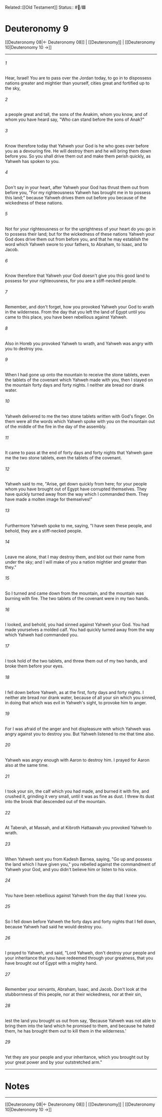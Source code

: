 Related::[[Old Testament]]
Status:: #📖/🟥
# Deuteronomy 9

[[Deuteronomy 08|← Deuteronomy 08]] | [[Deuteronomy]] | [[Deuteronomy 10|Deuteronomy 10 →]]
***



###### 1 
Hear, Israel! You are to pass over the Jordan today, to go in to dispossess nations greater and mightier than yourself, cities great and fortified up to the sky, 

###### 2 
a people great and tall, the sons of the Anakim, whom you know, and of whom you have heard say, "Who can stand before the sons of Anak?" 

###### 3 
Know therefore today that Yahweh your God is he who goes over before you as a devouring fire. He will destroy them and he will bring them down before you. So you shall drive them out and make them perish quickly, as Yahweh has spoken to you. 

###### 4 
Don't say in your heart, after Yahweh your God has thrust them out from before you, "For my righteousness Yahweh has brought me in to possess this land;" because Yahweh drives them out before you because of the wickedness of these nations. 

###### 5 
Not for your righteousness or for the uprightness of your heart do you go in to possess their land; but for the wickedness of these nations Yahweh your God does drive them out from before you, and that he may establish the word which Yahweh swore to your fathers, to Abraham, to Isaac, and to Jacob. 

###### 6 
Know therefore that Yahweh your God doesn't give you this good land to possess for your righteousness, for you are a stiff-necked people. 

###### 7 
Remember, and don't forget, how you provoked Yahweh your God to wrath in the wilderness. From the day that you left the land of Egypt until you came to this place, you have been rebellious against Yahweh. 

###### 8 
Also in Horeb you provoked Yahweh to wrath, and Yahweh was angry with you to destroy you. 

###### 9 
When I had gone up onto the mountain to receive the stone tablets, even the tablets of the covenant which Yahweh made with you, then I stayed on the mountain forty days and forty nights. I neither ate bread nor drank water. 

###### 10 
Yahweh delivered to me the two stone tablets written with God's finger. On them were all the words which Yahweh spoke with you on the mountain out of the middle of the fire in the day of the assembly. 

###### 11 
It came to pass at the end of forty days and forty nights that Yahweh gave me the two stone tablets, even the tablets of the covenant. 

###### 12 
Yahweh said to me, "Arise, get down quickly from here; for your people whom you have brought out of Egypt have corrupted themselves. They have quickly turned away from the way which I commanded them. They have made a molten image for themselves!" 

###### 13 
Furthermore Yahweh spoke to me, saying, "I have seen these people, and behold, they are a stiff-necked people. 

###### 14 
Leave me alone, that I may destroy them, and blot out their name from under the sky; and I will make of you a nation mightier and greater than they." 

###### 15 
So I turned and came down from the mountain, and the mountain was burning with fire. The two tablets of the covenant were in my two hands. 

###### 16 
I looked, and behold, you had sinned against Yahweh your God. You had made yourselves a molded calf. You had quickly turned away from the way which Yahweh had commanded you. 

###### 17 
I took hold of the two tablets, and threw them out of my two hands, and broke them before your eyes. 

###### 18 
I fell down before Yahweh, as at the first, forty days and forty nights. I neither ate bread nor drank water, because of all your sin which you sinned, in doing that which was evil in Yahweh's sight, to provoke him to anger. 

###### 19 
For I was afraid of the anger and hot displeasure with which Yahweh was angry against you to destroy you. But Yahweh listened to me that time also. 

###### 20 
Yahweh was angry enough with Aaron to destroy him. I prayed for Aaron also at the same time. 

###### 21 
I took your sin, the calf which you had made, and burned it with fire, and crushed it, grinding it very small, until it was as fine as dust. I threw its dust into the brook that descended out of the mountain. 

###### 22 
At Taberah, at Massah, and at Kibroth Hattaavah you provoked Yahweh to wrath. 

###### 23 
When Yahweh sent you from Kadesh Barnea, saying, "Go up and possess the land which I have given you," you rebelled against the commandment of Yahweh your God, and you didn't believe him or listen to his voice. 

###### 24 
You have been rebellious against Yahweh from the day that I knew you. 

###### 25 
So I fell down before Yahweh the forty days and forty nights that I fell down, because Yahweh had said he would destroy you. 

###### 26 
I prayed to Yahweh, and said, "Lord Yahweh, don't destroy your people and your inheritance that you have redeemed through your greatness, that you have brought out of Egypt with a mighty hand. 

###### 27 
Remember your servants, Abraham, Isaac, and Jacob. Don't look at the stubbornness of this people, nor at their wickedness, nor at their sin, 

###### 28 
lest the land you brought us out from say, 'Because Yahweh was not able to bring them into the land which he promised to them, and because he hated them, he has brought them out to kill them in the wilderness.' 

###### 29 
Yet they are your people and your inheritance, which you brought out by your great power and by your outstretched arm."

---
# Notes


***
[[Deuteronomy 08|← Deuteronomy 08]] | [[Deuteronomy]] | [[Deuteronomy 10|Deuteronomy 10 →]]
